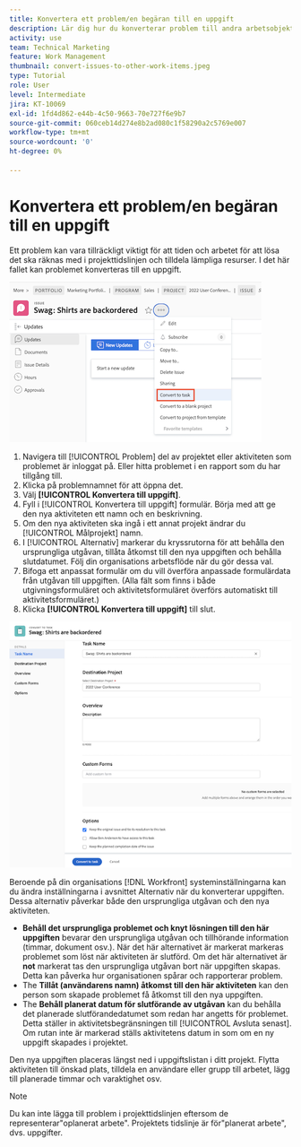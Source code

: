 ```yaml
---
title: Konvertera ett problem/en begäran till en uppgift
description: Lär dig hur du konverterar problem till andra arbetsobjekt.
activity: use
team: Technical Marketing
feature: Work Management
thumbnail: convert-issues-to-other-work-items.jpeg
type: Tutorial
role: User
level: Intermediate
jira: KT-10069
exl-id: 1fd4d862-e44b-4c50-9663-70e727f6e9b7
source-git-commit: 060ceb14d274e8b2ad080c1f58290a2c5769e007
workflow-type: tm+mt
source-wordcount: '0'
ht-degree: 0%

---
```


# Konvertera ett problem/en begäran till en uppgift

Ett problem kan vara tillräckligt viktigt för att tiden och arbetet för att lösa det ska räknas med i projekttidslinjen och tilldela lämpliga resurser. I det här fallet kan problemet konverteras till en uppgift.

![En bild av [!UICONTROL Konvertera till aktivitet] option of an issue in [!UICONTROL Workfront].](assets/15-convert-issue-to-task-menu-option.png)

1. Navigera till [!UICONTROL Problem] del av projektet eller aktiviteten som problemet är inloggat på. Eller hitta problemet i en rapport som du har tillgång till.
1. Klicka på problemnamnet för att öppna det.
1. Välj **[!UICONTROL Konvertera till uppgift]**.
1. Fyll i [!UICONTROL Konvertera till uppgift] formulär. Börja med att ge den nya aktiviteten ett namn och en beskrivning.
1. Om den nya aktiviteten ska ingå i ett annat projekt ändrar du [!UICONTROL Målprojekt] namn.
1. I [!UICONTROL Alternativ] markerar du kryssrutorna för att behålla den ursprungliga utgåvan, tillåta åtkomst till den nya uppgiften och behålla slutdatumet. Följ din organisations arbetsflöde när du gör dessa val.
1. Bifoga ett anpassat formulär om du vill överföra anpassade formulärdata från utgåvan till uppgiften. (Alla fält som finns i både utgivningsformuläret och aktivitetsformuläret överförs automatiskt till aktivitetsformuläret.)
1. Klicka **[!UICONTROL Konvertera till uppgift]** till slut.

![En bild av [!UICONTROL Konvertera till aktivitet] form av en emission i [!UICONTROL Workfront].](assets/16-convert-to-task-options.png)

Beroende på din organisations [!DNL Workfront] systeminställningarna kan du ändra inställningarna i avsnittet Alternativ när du konverterar uppgiften. Dessa alternativ påverkar både den ursprungliga utgåvan och den nya aktiviteten.

* **Behåll det ursprungliga problemet och knyt lösningen till den här uppgiften** bevarar den ursprungliga utgåvan och tillhörande information (timmar, dokument osv.). När det här alternativet är markerat markeras problemet som löst när aktiviteten är slutförd. Om det här alternativet är **not** markerat tas den ursprungliga utgåvan bort när uppgiften skapas. Detta kan påverka hur organisationen spårar och rapporterar problem.
* The **Tillåt (användarens namn) åtkomst till den här aktiviteten** kan den person som skapade problemet få åtkomst till den nya uppgiften.
* The **Behåll planerat datum för slutförande av utgåvan** kan du behålla det planerade slutförandedatumet som redan har angetts för problemet. Detta ställer in aktivitetsbegränsningen till [!UICONTROL Avsluta senast]. Om rutan inte är markerad ställs aktivitetens datum in som om en ny uppgift skapades i projektet.

Den nya uppgiften placeras längst ned i uppgiftslistan i ditt projekt. Flytta aktiviteten till önskad plats, tilldela en användare eller grupp till arbetet, lägg till planerade timmar och varaktighet osv.

>[!NOTE]
>
>Du kan inte lägga till problem i projekttidslinjen eftersom de representerar&quot;oplanerat arbete&quot;. Projektets tidslinje är för&quot;planerat arbete&quot;, dvs. uppgifter.


